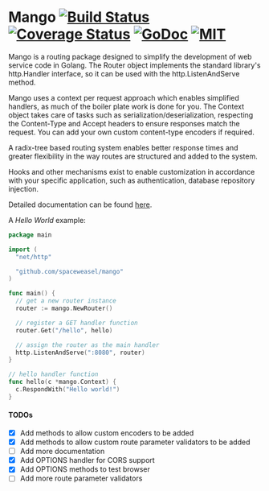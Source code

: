 # Mango [![Build Status](https://travis-ci.org/spaceweasel/mango.svg?branch=master)](https://travis-ci.org/spaceweasel/mango) [![Coverage Status](http://codecov.io/github/spaceweasel/mango/coverage.svg?branch=master)](http://codecov.io/github/spaceweasel/mango?branch=master) [![GoDoc](http://img.shields.io/badge/godoc-reference-5272B4.svg)](https://godoc.org/github.com/spaceweasel/mango) [![MIT](https://img.shields.io/npm/l/express.svg)](https://github.com/spaceweasel/mango/blob/master/LICENSE)

Mango is a routing package designed to simplify the development of web service code in Golang. The Router object implements the standard library's http.Handler interface, so it can be used with the http.ListenAndServe method.

Mango uses a context per request approach which enables simplified handlers, as
much of the boiler plate work is done for you. The Context object takes care
of tasks such as serialization/deserialization, respecting the Content-Type
and Accept headers to ensure responses match the request. You can add your own custom content-type encoders if required.

A radix-tree based routing system enables better response times and greater flexibility in the way routes are structured and added to the system.

Hooks and other mechanisms exist to enable customization in accordance with your specific application, such as authentication, database repository injection.

Detailed documentation can be found [here](https://github.com/spaceweasel/mango/wiki).  

A *Hello World* example:

```go
package main

import (
  "net/http" 	

  "github.com/spaceweasel/mango"
)

func main() {
  // get a new router instance
  router := mango.NewRouter()

  // register a GET handler function
  router.Get("/hello", hello)

  // assign the router as the main handler
  http.ListenAndServe(":8080", router)
}

// hello handler function
func hello(c *mango.Context) {
  c.RespondWith("Hello world!")
}
```

#### TODOs
- [x] Add methods to allow custom encoders to be added
- [x] Add methods to allow custom route parameter validators to be added
- [ ] Add more documentation
- [x] Add OPTIONS handler for CORS support
- [x] Add OPTIONS methods to test browser
- [ ] Add more route parameter validators
